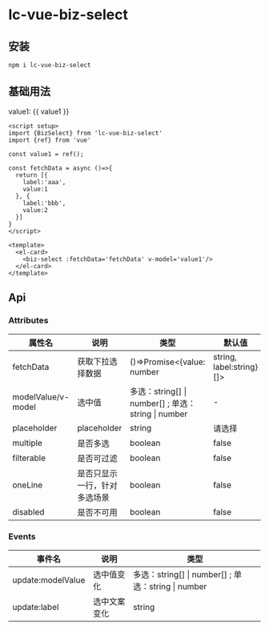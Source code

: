 # lc-vue-biz-select

## 安装

```
npm i lc-vue-biz-select
```

## 基础用法

<el-card>
  <p>value1: {{ value1 }}</p>
  <biz-select :fetchData='fetchData' v-model='value1'/>
</el-card>

<script setup>
import {BizSelect} from 'lc-vue-biz-select'
import {ref} from 'vue'

const value1 = ref();

const fetchData = async ()=>{
  return [{
    label:'aaa',
    value:1
  }, {
    label:'bbb',
    value:2
  }]
}
</script>

```vue
<script setup>
import {BizSelect} from 'lc-vue-biz-select'
import {ref} from 'vue'

const value1 = ref();

const fetchData = async ()=>{
  return [{
    label:'aaa',
    value:1
  }, {
    label:'bbb',
    value:2
  }]
}
</script>

<template>
  <el-card>
    <biz-select :fetchData='fetchData' v-model='value1'/>
  </el-card>
</template>
```

## Api

### Attributes

| 属性名 | 说明 | 类型 | 默认值 |
| ---- | ---- | ---- | ---- |
| fetchData | 获取下拉选择数据 | ()=>Promise<\{value: number|string, label:string\}[]> | () => [] |
| modelValue/v-model | 选中值 | 多选：string[] \| number[] ; 单选：string \| number | - |
| placeholder | placeholder | string | 请选择 |
| multiple | 是否多选 | boolean | false |
| filterable | 是否可过滤 | boolean | false |
| oneLine | 是否只显示一行，针对多选场景 | boolean | false |
| disabled | 是否不可用 | boolean | false |

### Events

| 事件名 | 说明 | 类型 |
| ---- | ---- | ---- |
| update:modelValue | 选中值变化 | 多选：string[] \| number[] ; 单选：string \| number |
| update:label | 选中文案变化 | string |
